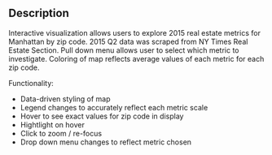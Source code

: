 <h2> Description </h2>

Interactive visualization allows users to explore 2015 real estate metrics for Manhattan by zip code. 2015 Q2 data was scraped from NY Times Real Estate Section. Pull down menu allows user to select which metric to investigate. Coloring of map reflects average values of each metric for each zip code.

Functionality:

+ Data-driven styling of map
+ Legend changes to accurately reflect each metric scale
+ Hover to see exact values for zip code in display 
+ Hightlight on hover
+ Click to zoom / re-focus
+ Drop down menu changes to reflect metric chosen
